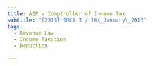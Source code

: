```yaml
---
title: AQP v Comptroller of Income Tax
subtitle: "[2013] SGCA 3 / 16\_January\_2013"
tags:
  - Revenue Law
  - Income Taxation
  - Deduction

---
```


